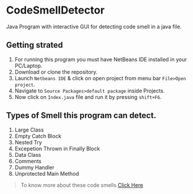 # CodeSmellDetector

Java Program with interactive GUI for detecting code smell in a java file.

## Getting strated 

1. For running this program you must have NetBeans IDE installed in your PC/Laptop.
2. Download or clone the repository.
3. Launch `Netbeans IDE` & click on open project from menu bar `File>Open project`.
4. Navigate to `Source Packages>default package` inside Projects.
5. Now click on `Index.java` file and run it by pressing `shift+F6`.

## Types of Smell this program can detect.

1. Large Class
2. Empty Catch Block
3. Nested Try
4. Excepetion Thrown in Finally Block
5. Data Class
6. Comments
7. Dummy Handler
8. Unprotected Main Method

> To know more about these code smells [Click Here](https://sourcemaking.com/refactoring/smells)
